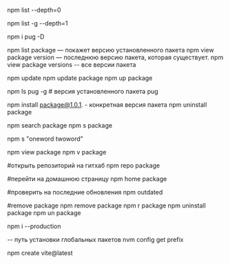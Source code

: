 npm list --depth=0

npm list -g --depth=1

npm i pug -D

npm list package — покажет версию установленного пакета
npm view package version — последнюю версию пакета, которая существует.
npm view package versions -- все версии пакета

npm update
npm update package
npm up package

npm ls pug -g # версия установленного пакета pug

npm install package@1.0.1. - конкретная версия пакета
npm uninstall package

npm search package
npm s package

npm s "oneword twoword"

npm view package
npm v package

#открыть репозиторий на гитхаб
npm repo package

#перейти на домашнюю страницу
npm home package

#проверить на последние обновления
npm outdated

#remove package
npm remove package 
npm r package 
npm uninstall package
npm un package 

npm i --production

-- путь установки глобальных пакетов
nvm config get prefix

npm create vite@latest
